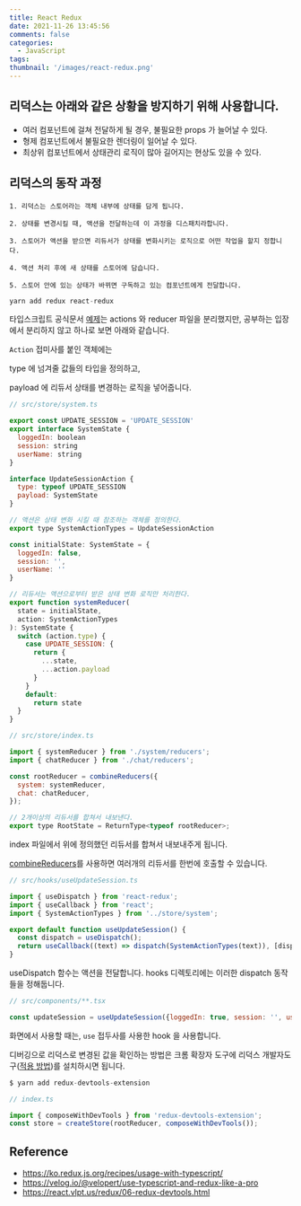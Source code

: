 ```yaml
---
title: React Redux
date: 2021-11-26 13:45:56
comments: false
categories:
  - JavaScript
tags:
thumbnail: '/images/react-redux.png'
---
```


## 리덕스는 아래와 같은 상황을 방지하기 위해 사용합니다.

- 여러 컴포넌트에 걸쳐 전달하게 될 경우, 불필요한 props 가 늘어날 수 있다.
- 형제 컴포넌트에서 불필요한 렌더링이 일어날 수 있다.
- 최상위 컴포넌트에서 상태관리 로직이 많아 길어지는 현상도 있을 수 있다.

## 리덕스의 동작 과정

```
1. 리덕스는 스토어라는 객체 내부에 상태를 담게 됩니다.

2. 상태를 변경시킬 때, 액션을 전달하는데 이 과정을 디스패치라합니다.

3. 스토어가 액션을 받으면 리듀서가 상태를 변화시키는 로직으로 어떤 작업을 할지 정합니다.

4. 액션 처리 후에 새 상태를 스토어에 담습니다.

5. 스토어 안에 있는 상태가 바뀌면 구독하고 있는 컴포넌트에게 전달합니다.
```

```js
yarn add redux react-redux
```

타입스크립트 공식문서 [예제](https://ko.redux.js.org/recipes/usage-with-typescript)는 actions 와 reducer 파일을 분리했지만, 공부하는 입장에서 분리하지 않고 하나로 보면 아래와 같습니다.

`Action` 접미사를 붙인 객체에는

type 에 넘겨줄 값들의 타입을 정의하고,

payload 에 리듀서 상태를 변경하는 로직을 넣어줍니다.

```js
// src/store/system.ts

export const UPDATE_SESSION = 'UPDATE_SESSION'
export interface SystemState {
  loggedIn: boolean
  session: string
  userName: string
}

interface UpdateSessionAction {
  type: typeof UPDATE_SESSION
  payload: SystemState
}

// 액션은 상태 변화 시킬 때 참조하는 객체를 정의한다.
export type SystemActionTypes = UpdateSessionAction

const initialState: SystemState = {
  loggedIn: false,
  session: '',
  userName: ''
}

// 리듀서는 액션으로부터 받은 상태 변화 로직만 처리한다.
export function systemReducer(
  state = initialState,
  action: SystemActionTypes
): SystemState {
  switch (action.type) {
    case UPDATE_SESSION: {
      return {
        ...state,
        ...action.payload
      }
    }
    default:
      return state
  }
}
```

```js
// src/store/index.ts

import { systemReducer } from './system/reducers';
import { chatReducer } from './chat/reducers';

const rootReducer = combineReducers({
  system: systemReducer,
  chat: chatReducer,
});

// 2개이상의 리듀서를 합쳐서 내보낸다.
export type RootState = ReturnType<typeof rootReducer>;
```

index 파일에서 위에 정의했던 리듀서를 합쳐서 내보내주게 됩니다.

[combineReducers](https://lunit.gitbook.io/redux-in-korean/recipes/structuringreducers/usingcombinereducers)를 사용하면 여러개의 리듀서를 한번에 호출할 수 있습니다.

```js
// src/hooks/useUpdateSession.ts

import { useDispatch } from 'react-redux';
import { useCallback } from 'react';
import { SystemActionTypes } from '../store/system';

export default function useUpdateSession() {
  const dispatch = useDispatch();
  return useCallback((text) => dispatch(SystemActionTypes(text)), [dispatch]);
}
```

useDispatch 함수는 액션을 전달합니다.
hooks 디렉토리에는 이러한 dispatch 동작들을 정해둡니다.

```js
// src/components/**.tsx

const updateSession = useUpdateSession({loggedIn: true, session: '', userName: ''};
```

화면에서 사용할 때는, `use` 접두사를 사용한 hook 을 사용합니다.

디버깅으로 리덕스로 변경된 값을 확인하는 방법은 크롬 확장자 도구에 리덕스 개발자도구([적용 방법](https://react.vlpt.us/redux/06-redux-devtools.html))를 설치하시면 됩니다.

```js
$ yarn add redux-devtools-extension

// index.ts

import { composeWithDevTools } from 'redux-devtools-extension';
const store = createStore(rootReducer, composeWithDevTools());
```

## Reference

- https://ko.redux.js.org/recipes/usage-with-typescript/
- https://velog.io/@velopert/use-typescript-and-redux-like-a-pro
- https://react.vlpt.us/redux/06-redux-devtools.html
